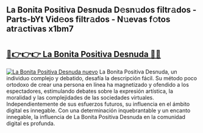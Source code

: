 ## La Bonita Positiva Desnuda D𝚎sn𝚞dos filtr𝚊dos - Parts-bYt Vid𝚎os filtr𝚊dos - N𝚞evas f𝚘tos atr𝚊ctivas x1bm7

# <h2><a href="http://mbc0pf.tromn.icu/?c=La+Bonita+Positiva+Desnuda">🔗👉👉👉 La Bonita Positiva Desnuda 🔗🔗</a></h2>

[![La Bonita Positiva Desnuda nuevo](https://i.imgur.com/pEAQMta.gif)](http://mbc0pf.tromn.icu/?c=La+Bonita+Positiva+Desnuda)
La Bonita Positiva Desnuda, un individuo complejo y debatido, desafía la descripción fácil. Su método poco ortodoxo de crear una persona en línea ha magnetizado y ofendido a los espectadores, estimulando debates sobre la expresión artística, la moralidad y las complejidades de las sociedades virtuales. Independientemente de sus esfuerzos futuros, su influencia en el ámbito digital es innegable. Con una determinación inquebrantable y un encanto innegable, la influencia de La Bonita Positiva Desnuda en la comunidad digital es profunda.
